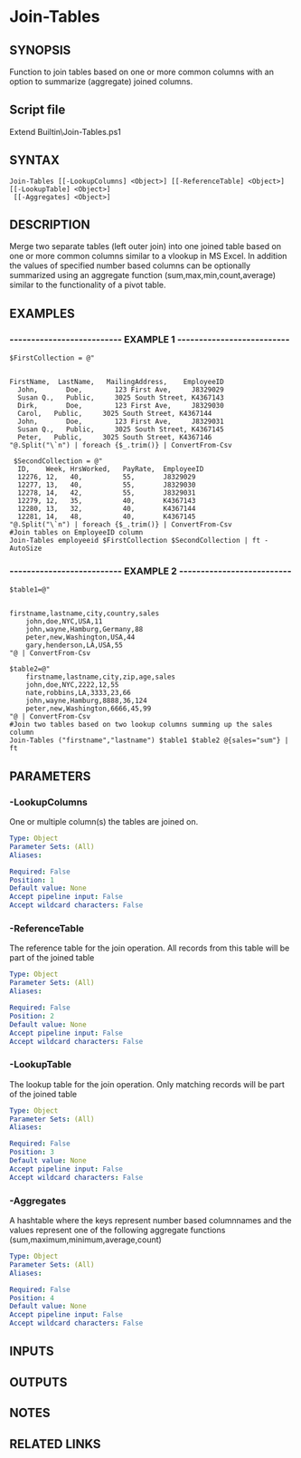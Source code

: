 # Join-Tables

## SYNOPSIS
Function to join tables based on one or more common columns with an option to summarize (aggregate) joined columns.

## Script file
Extend Builtin\Join-Tables.ps1

## SYNTAX

```
Join-Tables [[-LookupColumns] <Object>] [[-ReferenceTable] <Object>] [[-LookupTable] <Object>]
 [[-Aggregates] <Object>]
```

## DESCRIPTION
Merge two separate tables (left outer join) into one joined table based on one or more common columns similar to a vlookup in MS Excel.
In addition the values of specified number based columns can be optionally summarized using 
an aggregate function (sum,max,min,count,average) similar to the functionality of a pivot table.

## EXAMPLES

### -------------------------- EXAMPLE 1 --------------------------
```
$FirstCollection = @"


FirstName,  LastName,   MailingAddress,    EmployeeID
  John,       Doe,        123 First Ave,     J8329029
  Susan Q.,   Public,     3025 South Street, K4367143
  Dirk,       Doe,        123 First Ave,     J8329030
  Carol,   Public,     3025 South Street, K4367144
  John,       Doe,        123 First Ave,     J8329031
  Susan Q.,   Public,     3025 South Street, K4367145
  Peter,   Public,     3025 South Street, K4367146
"@.Split("\`n") | foreach {$_.trim()} | ConvertFrom-Csv                          

 $SecondCollection = @"
  ID,    Week, HrsWorked,   PayRate,  EmployeeID
  12276, 12,   40,          55,       J8329029
  12277, 13,   40,          55,       J8329030
  12278, 14,   42,          55,       J8329031
  12279, 12,   35,          40,       K4367143
  12280, 13,   32,          40,       K4367144
  12281, 14,   48,          40,       K4367145
"@.Split("\`n") | foreach {$_.trim()} | ConvertFrom-Csv
#Join tables on EmployeeID column
Join-Tables employeeid $FirstCollection $SecondCollection | ft -AutoSize
```
### -------------------------- EXAMPLE 2 --------------------------
```
$table1=@"


firstname,lastname,city,country,sales
    john,doe,NYC,USA,11
    john,wayne,Hamburg,Germany,88
    peter,new,Washington,USA,44
    gary,henderson,LA,USA,55
"@ | ConvertFrom-Csv

$table2=@"
    firstname,lastname,city,zip,age,sales
    john,doe,NYC,2222,12,55
    nate,robbins,LA,3333,23,66
    john,wayne,Hamburg,8888,36,124
    peter,new,Washington,6666,45,99
"@ | ConvertFrom-Csv
#Join two tables based on two lookup columns summing up the sales column
Join-Tables ("firstname","lastname") $table1 $table2 @{sales="sum"} | ft
```
## PARAMETERS

### -LookupColumns
One or multiple column(s) the tables are joined on.

```yaml
Type: Object
Parameter Sets: (All)
Aliases: 

Required: False
Position: 1
Default value: None
Accept pipeline input: False
Accept wildcard characters: False
```

### -ReferenceTable
The reference table for the join operation.
All records from this table will be part of the joined table

```yaml
Type: Object
Parameter Sets: (All)
Aliases: 

Required: False
Position: 2
Default value: None
Accept pipeline input: False
Accept wildcard characters: False
```

### -LookupTable
The lookup table for the join operation.
Only matching records will be part of the joined table

```yaml
Type: Object
Parameter Sets: (All)
Aliases: 

Required: False
Position: 3
Default value: None
Accept pipeline input: False
Accept wildcard characters: False
```

### -Aggregates
A hashtable where the keys represent number based columnnames and the values represent one of the following 
aggregate functions (sum,maximum,minimum,average,count)

```yaml
Type: Object
Parameter Sets: (All)
Aliases: 

Required: False
Position: 4
Default value: None
Accept pipeline input: False
Accept wildcard characters: False
```

## INPUTS

## OUTPUTS

## NOTES

## RELATED LINKS



